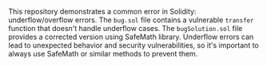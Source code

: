This repository demonstrates a common error in Solidity: underflow/overflow errors. The `bug.sol` file contains a vulnerable `transfer` function that doesn't handle underflow cases. The `bugSolution.sol` file provides a corrected version using SafeMath library.  Underflow errors can lead to unexpected behavior and security vulnerabilities, so it's important to always use SafeMath or similar methods to prevent them.